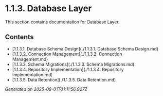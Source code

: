 # 1.1.3. Database Layer

This section contains documentation for Database Layer.

## Contents

- [1.1.3.1. Database Schema Design](./1.1.3.1. Database Schema Design.md)
- [1.1.3.2. Connection Management](./1.1.3.2. Connection Management.md)
- [1.1.3.3. Schema Migrations](./1.1.3.3. Schema Migrations.md)
- [1.1.3.4. Repository Implementation](./1.1.3.4. Repository Implementation.md)
- [1.1.3.5. Data Retention](./1.1.3.5. Data Retention.md)

*Generated on 2025-09-01T01:11:56.927Z*
